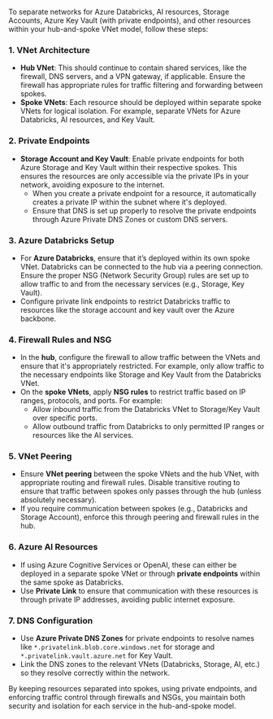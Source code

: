 To separate networks for Azure Databricks, AI resources, Storage Accounts, Azure Key Vault (with private endpoints), and other resources within your hub-and-spoke VNet model, follow these steps:

### 1. **VNet Architecture**
   - **Hub VNet**: This should continue to contain shared services, like the firewall, DNS servers, and a VPN gateway, if applicable. Ensure the firewall has appropriate rules for traffic filtering and forwarding between spokes.
   - **Spoke VNets**: Each resource should be deployed within separate spoke VNets for logical isolation. For example, separate VNets for Azure Databricks, AI resources, and Key Vault.

### 2. **Private Endpoints**
   - **Storage Account and Key Vault**: Enable private endpoints for both Azure Storage and Key Vault within their respective spokes. This ensures the resources are only accessible via the private IPs in your network, avoiding exposure to the internet.
     - When you create a private endpoint for a resource, it automatically creates a private IP within the subnet where it's deployed.
     - Ensure that DNS is set up properly to resolve the private endpoints through Azure Private DNS Zones or custom DNS servers.

### 3. **Azure Databricks Setup**
   - For **Azure Databricks**, ensure that it’s deployed within its own spoke VNet. Databricks can be connected to the hub via a peering connection. Ensure the proper NSG (Network Security Group) rules are set up to allow traffic to and from the necessary services (e.g., Storage, Key Vault).
   - Configure private link endpoints to restrict Databricks traffic to resources like the storage account and key vault over the Azure backbone.

### 4. **Firewall Rules and NSG**
   - In the **hub**, configure the firewall to allow traffic between the VNets and ensure that it's appropriately restricted. For example, only allow traffic to the necessary endpoints like Storage and Key Vault from the Databricks VNet.
   - On the **spoke VNets**, apply **NSG rules** to restrict traffic based on IP ranges, protocols, and ports. For example:
     - Allow inbound traffic from the Databricks VNet to Storage/Key Vault over specific ports.
     - Allow outbound traffic from Databricks to only permitted IP ranges or resources like the AI services.

### 5. **VNet Peering**
   - Ensure **VNet peering** between the spoke VNets and the hub VNet, with appropriate routing and firewall rules. Disable transitive routing to ensure that traffic between spokes only passes through the hub (unless absolutely necessary).
   - If you require communication between spokes (e.g., Databricks and Storage Account), enforce this through peering and firewall rules in the hub.

### 6. **Azure AI Resources**
   - If using Azure Cognitive Services or OpenAI, these can either be deployed in a separate spoke VNet or through **private endpoints** within the same spoke as Databricks.
   - Use **Private Link** to ensure that communication with these resources is through private IP addresses, avoiding public internet exposure.

### 7. **DNS Configuration**
   - Use **Azure Private DNS Zones** for private endpoints to resolve names like `*.privatelink.blob.core.windows.net` for storage and `*.privatelink.vault.azure.net` for Key Vault.
   - Link the DNS zones to the relevant VNets (Databricks, Storage, AI, etc.) so they resolve correctly within the network.

By keeping resources separated into spokes, using private endpoints, and enforcing traffic control through firewalls and NSGs, you maintain both security and isolation for each service in the hub-and-spoke model.